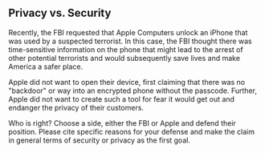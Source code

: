 ## Privacy vs. Security
Recently, the FBI requested that Apple Computers unlock an iPhone that was used by a suspected terrorist.  In this case, the FBI thought there was time-sensitive information on the phone that might lead to the arrest of other potential terrorists and would subsequently save lives and make America a safer place.  

Apple did not want to open their device, first claiming that there was no "backdoor" or way into an encrypted phone without the passcode.  Further, Apple did not want to create such a tool for fear it would get out and endanger the privacy of their customers.

Who is right?  Choose a side, either the FBI or Apple and defend their position.  Please cite specific reasons for your defense and make the claim in general terms of security or privacy as the first goal.